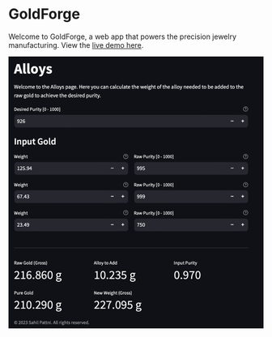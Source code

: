 # GoldForge



Welcome to GoldForge, a web app that powers the precision jewelry manufacturing. View the [live demo here](https://goldforge.streamlit.app).

![screenshot](images/screenshot.png)